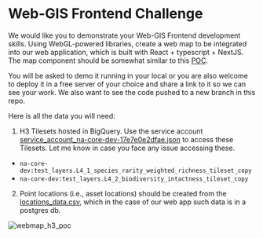 # Web-GIS Frontend Challenge

We would like you to demonstrate your Web-GIS Frontend development skills. Using WebGL-powered libraries, create a web map to be integrated into our web application, which is built with React + typescript + NextJS. The map component should be somewhat similar to this [POC](https://clausa.app.carto.com/map/12a2ca02-8184-4515-b6f7-09c7fec36007). 

You will be asked to demo it running in your local or you are also welcome to deploy it in a free server of your choice and share a link to it so we can see your work. We also want to see the code pushed to a new branch in this repo. 

Here is all the data you will need:
1. H3 Tilesets hosted in BigQuery. Use the service account [service_account_na-core-dev-17e7e0e2dfae.json](https://github.com/rafael-na/web-gis-h3/blob/main/service_account_na-core-dev-17e7e0e2dfae.json) to access these Tilesets. Let me know in case you face any issue accessing these.
- `na-core-dev:test_layers.L4_1_species_rarity_weighted_richness_tileset_copy`
- `na-core-dev:test_layers.L4_2_biodiversity_intactness_tileset_copy`

2. Point locations (i.e., asset locations) should be created from the [locations_data.csv](https://github.com/rafael-na/web-gis-h3/blob/main/locations_data.csv), which in the case of our web app such data is in a postgres db.

![webmap_h3_poc](https://github.com/user-attachments/assets/5f5e658d-1530-48d0-ad59-a5ed9aeb77ce)
